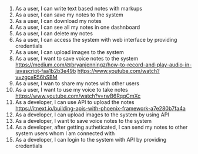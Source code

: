 1. As a user, I can write text based notes with markups
2. As a user, I can save my notes to the system
3. As a user, I can download my notes
4. As a user, I can see all my notes in one dashnboard
5. As a user, I can delete my notes
6. As a user, I can access the system with web interface by providing credentials
7. As a user, I can upload images to the system
8. As a user, I want to save voice notes to the system
   <https://medium.com/@bryanjenningz/how-to-record-and-play-audio-in-javascript-faa1b2b3e49b>
   <https://www.youtube.com/watch?v=zgceR56hSBM>
9. As a user, I wan to share my notes with other users
10. As a user, I want to use my voice to take notes
    <https://www.youtube.com/watch?v=rwB6RqqCmXc>
11. As a developer, I can use API to upload the notes
    https://itnext.io/building-apis-with-phoenix-framework-a7e280b7fa4a
12. As a developer, I can upload images to the system by using API
13. As a developer, I want to save voice notes to the system
14. As a developer, after getting autheticated, I can send my notes to other system users whom I am connected with
15. As a developer, I can login to the system with API by providing credentials
